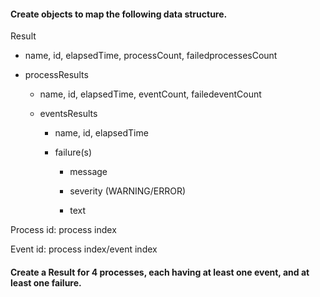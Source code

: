 #### Create objects to map the following data structure.

Result

- name, id, elapsedTime, processCount, failedprocessesCount

- processResults

    - name, id, elapsedTime, eventCount, failedeventCount

    - eventsResults

        - name, id, elapsedTime

        - failure(s)

            - message

            - severity (WARNING/ERROR)

            - text

Process id: process index

Event id: process index/event index

#### Create a Result for 4 processes, each having at least one event, and at least one failure.
